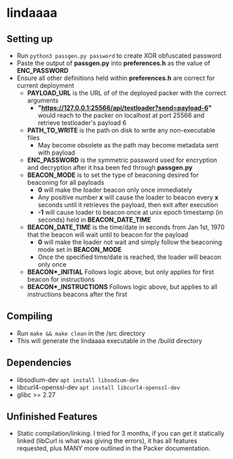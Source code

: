 # lindaaaa

## Setting up
  * Run `python3 passgen.py password` to create XOR obfuscated password
  * Paste the output of **passgen.py** into **preferences.h** as the value of **ENC_PASSWORD**
  * Ensure all other definitions held within **preferences.h** are correct for current deployment
    * **PAYLOAD_URL** is the URL of of the deployed packer with the correct arguments
      * **"https://127.0.0.1:25566/api/testloader?send=payload-6"** would reach to the packer on localhost at port 25566 and retrieve testloader's payload 6
    * **PATH_TO_WRITE** is the path on disk to write any non-executable files
      * May become obsolete as the path may become metadata sent with payload
    * **ENC_PASSWORD** is the symmetric password used for encryption and decryption after it hsa been fed through **passgen.py**
    * **BEACON_MODE** is to set the type of beaconing desired for beaconing for all payloads
      * **0** will make the loader beacon only once immediately
      * Any positive number **x** will cause the loader to beacon every **x** seconds until it retrieves the payload, then exit after execution
      * **-1** will cause loader to beacon once at unix epoch timestamp (in seconds) held in **BEACON_DATE_TIME**
    * **BEACON_DATE_TIME** is the time/date in seconds from Jan 1st, 1970 that the beacon will wait until to beacon for the payload
      * **0** will make the loader not wait and simply follow the beaconing mode set in **BEACON_MODE**
      * Once the specified time/date is reached, the loader will beacon only once
    * **BEACON\*_INITIAL** Follows logic above, but only applies for first beacon for instructions
    * **BEACON\*_INSTRUCTIONS** Follows logic above, but applies to all instructions beacons after the first

## Compiling
  * Run `make && make clean` in the /src directory
  * This will generate the lindaaaa executable in the /build directory

## Dependencies
  * libsodium-dev `apt install libsodium-dev`
  * libcurl4-openssl-dev `apt install libcurl4-openssl-dev`
  * glibc >= 2.27
  
## Unfinished Features
  * Static compilation/linking. I tried for 3 months, if you can get it statically linked (libCurl is what was giving the errors), it has all features requested, plus MANY more outlined in the Packer documentation.